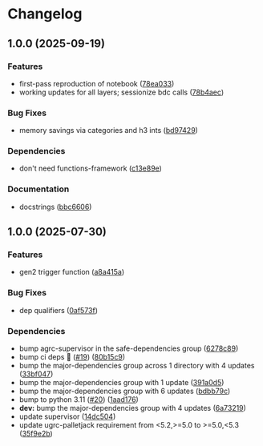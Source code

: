 # Changelog

## 1.0.0 (2025-09-19)


### Features

* first-pass reproduction of notebook ([78ea033](https://github.com/agrc/broadband-data/commit/78ea0334fd00551d3ac95dc51051684ecabd27d0))
* working updates for all layers; sessionize bdc calls ([78b4aec](https://github.com/agrc/broadband-data/commit/78b4aec6df32543534d241fa0015465ce9df664d))


### Bug Fixes

* memory savings via categories and h3 ints ([bd97429](https://github.com/agrc/broadband-data/commit/bd974296469d4fa77db37c90e50ed6b963107686))


### Dependencies

* don't need functions-framework ([c13e89e](https://github.com/agrc/broadband-data/commit/c13e89e1f835db8bf26a2ad582ce74e7fc103607))


### Documentation

* docstrings ([bbc6606](https://github.com/agrc/broadband-data/commit/bbc6606474b0f8b35155255d63dfff9d80332232))

## 1.0.0 (2025-07-30)


### Features

* gen2 trigger function ([a8a415a](https://github.com/agrc/skid/commit/a8a415a2d6f44b4be9b807498908b29d87aae976))


### Bug Fixes

* dep qualifiers ([0af573f](https://github.com/agrc/skid/commit/0af573f6315008d47db3e72861ba9bbcab63a7e4))


### Dependencies

* bump agrc-supervisor in the safe-dependencies group ([6278c89](https://github.com/agrc/skid/commit/6278c89b9ab9625551146258a0324fdb707f8594))
* bump ci deps 🌲 ([#19](https://github.com/agrc/skid/issues/19)) ([80b15c9](https://github.com/agrc/skid/commit/80b15c9ff5d2ddc30ac4716a85f31710ed1bc427))
* bump the major-dependencies group across 1 directory with 4 updates ([33bf047](https://github.com/agrc/skid/commit/33bf04702268f2fe759b2bdc91d2f4f39bf0d969))
* bump the major-dependencies group with 1 update ([391a0d5](https://github.com/agrc/skid/commit/391a0d5f6daaf16a51fcdcf5224adcb0b1272575))
* bump the major-dependencies group with 6 updates ([bdbb79c](https://github.com/agrc/skid/commit/bdbb79c576b15e7b840082766f6007ae91379b6e))
* bump to python 3.11 ([#20](https://github.com/agrc/skid/issues/20)) ([1aad176](https://github.com/agrc/skid/commit/1aad176f6ef28af6c3a4e15dd8a7694c6e923049))
* **dev:** bump the major-dependencies group with 4 updates ([6a73219](https://github.com/agrc/skid/commit/6a73219cc4aa7b1b1b204331a12e1b3ae63780b8))
* update supervisor ([14dc504](https://github.com/agrc/skid/commit/14dc504c164db958fe447d420f2f2cc745e107d6))
* update ugrc-palletjack requirement from &lt;5.2,&gt;=5.0 to &gt;=5.0,&lt;5.3 ([35f9e2b](https://github.com/agrc/skid/commit/35f9e2b7876ffcfc6a45f6f475ad3bb13852ee7a))
